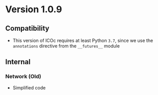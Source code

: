 # Version 1.0.9

## Compatibility

- This version of ICOc requires at least Python `3.7`, since we use the `annotations` directive from the `__futures__` module

## Internal

### Network (Old)

- Simplified code
